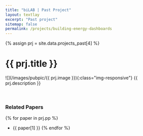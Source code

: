 ```yaml
---
title: "biLAB | Past Project"
layout: textlay
excerpt: "Past project"
sitemap: false
permalink: /projects/building-energy-dashboards
---
```


{% assign prj = site.data.projects_past[4] %}
# {{ prj.title }}
![](/images/pubpic/{{ prj.image }}){:class="img-responsive"}
{{ prj.description }}  
<br><br>

### Related Papers
{% for paper in prj.pp %}
* {{ paper[1] }}
{% endfor %}
<br>